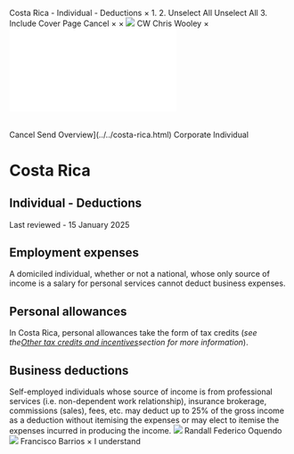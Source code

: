 Costa Rica - Individual - Deductions
×
1.
2.
Unselect All
Unselect All
3.
Include Cover Page
Cancel
×
×
![](../../-/media/world-wide-tax-summaries/attachments/global---chris-wooley.ashx%3Frev=ac5e5f3223b34096b1afc2a6009c7320&revision=ac5e5f32-23b3-4096-b1af-c2a6009c7320&hash=859B7ADC84DC2CBEC9760E9E6EE7DE6D0A8BFCDF)
CW
Chris Wooley
×
![](deductions.html)
######
Cancel
Send
Overview](../../costa-rica.html)
Corporate
Individual
# Costa Rica
## Individual - Deductions
Last reviewed - 15 January 2025
## Employment expenses
A domiciled individual, whether or not a national, whose only source of income is a salary for personal services cannot deduct business expenses.
## Personal allowances
In Costa Rica, personal allowances take the form of tax credits (*see the*[*Other tax credits and incentives*](other-tax-credits-and-incentives.html)*section for more information*).
## Business deductions
Self-employed individuals whose source of income is from professional services (i.e. non-dependent work relationship), insurance brokerage, commissions (sales), fees, etc. may deduct up to 25% of the gross income as a deduction without itemising the expenses or may elect to itemise the expenses incurred in producing the income.
![](../../-/media/world-wide-tax-summaries/costaricarandall-federico-oquendocosta-rica--randall-oquendojpg20240708095739494.ashx%3Frev=405635e892c846108cdf2cbb750b43c1&revision=405635e8-92c8-4610-8cdf-2cbb750b43c1&hash=AF6ED23D2AF091FFD748F947CAD442E5D2C5319E)
Randall Federico Oquendo
![](../../-/media/world-wide-tax-summaries/20230809133135116.ashx%3Frev=d60cb4f807bc4836915dfb1be4f2d262&revision=d60cb4f8-07bc-4836-915d-fb1be4f2d262&hash=7C2536AC53B3BB3B9ADA3C84F7DA8DFAD265CCC4)
Francisco Barrios
×
I understand